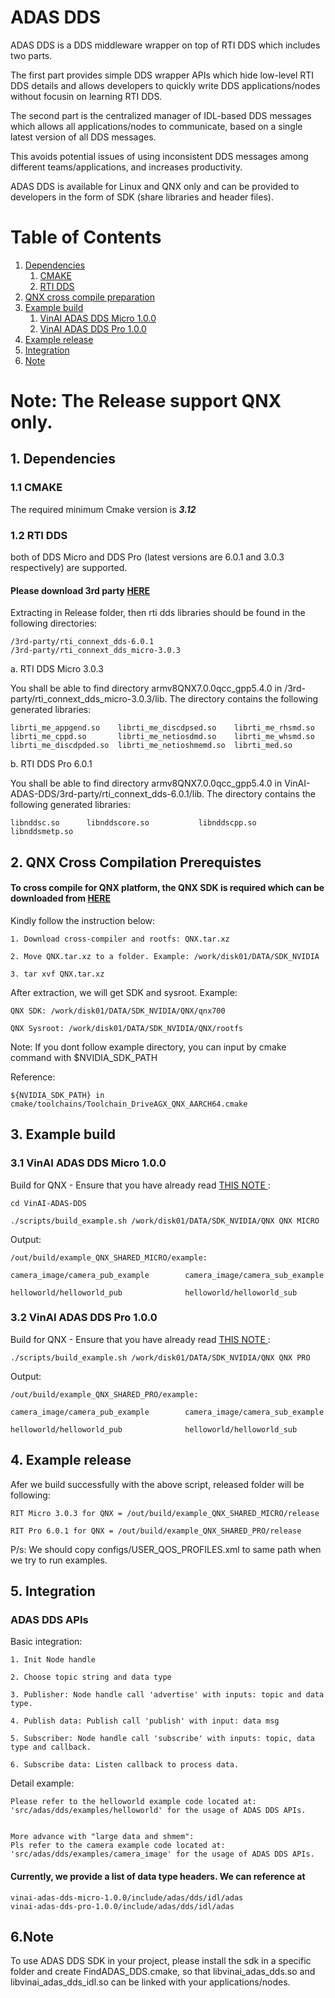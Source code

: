 # ADAS DDS

ADAS DDS is a DDS middleware wrapper on top of RTI DDS which includes two parts. 

The first part provides simple DDS wrapper APIs which hide low-level RTI DDS details and allows developers to quickly write DDS applications/nodes without focusin on learning RTI DDS. 

The second part is the centralized manager of IDL-based DDS messages which allows all applications/nodes to communicate, based on a single latest version of all DDS messages. 

This avoids potential issues of using inconsistent DDS messages among different teams/applications, and increases productivity.

ADAS DDS is available for Linux and QNX only and can be provided to developers in the form of SDK (share libraries and header files).

# Table of Contents
1. [Dependencies](#dependencies)
	1. [CMAKE](#cmake)
	2. [RTI DDS](#rti_dds)
2. [QNX cross compile preparation](#qnx-preparation)
3. [Example build](#build-install)
	1. [VinAI ADAS DDS Micro 1.0.0](#dds-micro)
	2. [VinAI ADAS DDS Pro 1.0.0](#dds-pro)
4. [Example release](#release)
5. [Integration](#integration)
6. [Note](#note)

# Note: The Release support QNX only.

## <a id="dependencies">1. Dependencies</a>

### <a id="cmake">1.1 CMAKE</a>

The required minimum Cmake version is <em>**3.12**</em>

### <a id="rti_dds">1.2 RTI DDS</a>

both of DDS Micro and DDS Pro (latest versions are 6.0.1 and 3.0.3 respectively) are supported.

#### Please download 3rd party [HERE](https://vingroupjsc.sharepoint.com/sites/VinAI-AutoPilot/Shared%20Documents/General/Release/Middleware/vinai-adas-dds-3rd-party-7-May-2021.tar.xz)

Extracting in Release folder, then rti dds libraries should be found in the following directories:
```
/3rd-party/rti_connext_dds-6.0.1
/3rd-party/rti_connext_dds_micro-3.0.3

```

a. RTI DDS Micro 3.0.3

You shall be able to find directory <r>armv8QNX7.0.0qcc\_gpp5.4.0</r> in /3rd-party/rti\_connext\_dds\_micro-3.0.3/lib. The directory contains the following generated libraries:

```
librti_me_appgend.so    librti_me_discdpsed.so    librti_me_rhsmd.so
librti_me_cppd.so       librti_me_netiosdmd.so    librti_me_whsmd.so
librti_me_discdpded.so  librti_me_netioshmemd.so  librti_med.so
```
b. RTI DDS Pro 6.0.1

You shall be able to find directory <r>armv8QNX7.0.0qcc\_gpp5.4.0</r> in VinAI-ADAS-DDS/3rd-party/rti\_connext\_dds-6.0.1/lib. The directory contains the following generated libraries:

```
libnddsc.so      libnddscore.so           libnddscpp.so        libnddsmetp.so
```

## <a id="qnx-preparation">2. QNX Cross Compilation Prerequistes</a>

#### To cross compile for QNX platform, the QNX SDK is required which can be downloaded from [HERE](https://vingroupjsc.sharepoint.com/sites/VinAI-AutoPilot/Shared%20Documents/General/Release/Middleware/QNX.tar.xz)

Kindly follow the instruction below:

```
1. Download cross-compiler and rootfs: QNX.tar.xz

2. Move QNX.tar.xz to a folder. Example: /work/disk01/DATA/SDK_NVIDIA

3. tar xvf QNX.tar.xz

```

After extraction, we will get SDK and sysroot. Example:

```
QNX SDK: /work/disk01/DATA/SDK_NVIDIA/QNX/qnx700

QNX Sysroot: /work/disk01/DATA/SDK_NVIDIA/QNX/rootfs 
```

<r>Note: If you dont follow example directory, you can input by cmake command with $NVIDIA_SDK_PATH</r>

Reference:

```
${NVIDIA_SDK_PATH} in cmake/toolchains/Toolchain_DriveAGX_QNX_AARCH64.cmake

```

## <a id="build-install">3. Example build</a>

### <a id="dds-micro">3.1 VinAI ADAS DDS Micro 1.0.0</a>

Build for QNX - Ensure that you have already read <a class="anchor" href="#qnx-preparation">THIS NOTE </a>:

```
cd VinAI-ADAS-DDS

./scripts/build_example.sh /work/disk01/DATA/SDK_NVIDIA/QNX QNX MICRO

```
Output: 
```
/out/build/example_QNX_SHARED_MICRO/example: 

camera_image/camera_pub_example        camera_image/camera_sub_example

helloworld/helloworld_pub              helloworld/helloworld_sub

```
### <a id="dds-pro">3.2 VinAI ADAS DDS Pro 1.0.0</a>

Build for QNX - Ensure that you have already read <a class="anchor" href="#qnx-preparation"> THIS NOTE </a>:

```
./scripts/build_example.sh /work/disk01/DATA/SDK_NVIDIA/QNX QNX PRO
```
Output: 
```
/out/build/example_QNX_SHARED_PRO/example: 

camera_image/camera_pub_example        camera_image/camera_sub_example

helloworld/helloworld_pub              helloworld/helloworld_sub
```

## <a id="release">4. Example release</a>

Afer we build successfully with the above script, released folder will be following:

```
RIT Micro 3.0.3 for QNX = /out/build/example_QNX_SHARED_MICRO/release

RIT Pro 6.0.1 for QNX = /out/build/example_QNX_SHARED_PRO/release
```
<r>P/s: We should copy configs/USER_QOS_PROFILES.xml to same path when we try to run examples. </r>

## <a id="integration">5. Integration</a>

### ADAS DDS APIs

Basic integration:

```
1. Init Node handle

2. Choose topic string and data type

3. Publisher: Node handle call 'advertise' with inputs: topic and data type. 

4. Publish data: Publish call 'publish' with input: data msg

5. Subscriber: Node handle call 'subscribe' with inputs: topic, data type and callback. 

6. Subscribe data: Listen callback to process data.
```

Detail example:

```
Please refer to the helloworld example code located at:
'src/adas/dds/examples/helloworld' for the usage of ADAS DDS APIs.


More advance with "large data and shmem":
Pls refer to the camera example code located at:
'src/adas/dds/examples/camera_image' for the usage of ADAS DDS APIs.
```

#### Currently, we provide a list of data type headers. We can reference at 
```
vinai-adas-dds-micro-1.0.0/include/adas/dds/idl/adas
vinai-adas-dds-pro-1.0.0/include/adas/dds/idl/adas
```

## <a id="note">6.Note</a>

To use ADAS DDS SDK in your project, please install the sdk in a specific folder and create FindADAS\_DDS.cmake, so that libvinai\_adas\_dds.so and libvinai\_adas\_dds\_idl.so can be linked with your applications/nodes.
